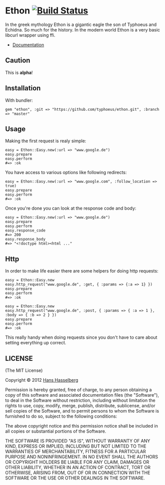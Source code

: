 #  Ethon [![Build Status](https://secure.travis-ci.org/typhoeus/ethon.png?branch=master)](http://travis-ci.org/typhoeus/ethon)

In the greek mythology Ethon is a gigantic eagle the son of Typhoeus and Echidna. So much for the history.
In the modern world Ethon is a very basic libcurl wrapper using ffi.

* [Documentation](http://rubydoc.info/github/typhoeus/ethon)

## Caution

This is __alpha__!

## Installation

With bundler:

    gem "ethon", :git => "https://github.com/typhoeus/ethon.git", :branch => "master"

## Usage

Making the first request is realy simple:

    easy = Ethon::Easy.new(:url => "www.google.de")
    easy.prepare
    easy.perform
    #=> :ok

You have access to various options like following redirects:

    easy = Ethon::Easy.new(:url => "www.google.com", :follow_location => true)
    easy.prepare
    easy.perform
    #=> :ok

Once you're done you can look at the response code and body:

    easy = Ethon::Easy.new(:url => "www.google.de")
    easy.prepare
    easy.perform
    easy.response_code
    #=> 200
    easy.response_body
    #=> "<!doctype html><html ..."

## Http

In order to make life easier there are some helpers for doing http requests:

    easy = Ethon::Easy.new
    easy.http_request("www.google.de", :get, { :params => {:a => 1} })
    easy.prepare
    easy.perform
    #=> :ok

    easy = Ethon::Easy.new
    easy.http_request("www.google.de", :post, { :params => { :a => 1 }, :body => { :b => 2 } })
    easy.prepare
    easy.perform
    #=> :ok

This really handy when doing requests since you don't have to care about setting
everything up correct.

##  LICENSE

(The MIT License)

Copyright © 2012 [Hans Hasselberg](http://www.hans.io)

Permission is hereby granted, free of charge, to any person obtaining a
copy of this software and associated documentation files (the "Software"),
to deal in the Software without restriction, including without
limitation the rights to use, copy, modify, merge, publish, distribute,
sublicense, and/or sell copies of the Software, and to permit persons
to whom the Software is furnished to do so, subject to the following conditions:

The above copyright notice and this permission notice shall be included
in all copies or substantial portions of the Software.

THE SOFTWARE IS PROVIDED "AS IS", WITHOUT WARRANTY OF ANY KIND, EXPRESS
OR IMPLIED, INCLUDING BUT NOT LIMITED TO THE WARRANTIES OF MERCHANTABILITY,
FITNESS FOR A PARTICULAR PURPOSE AND NONINFRINGEMENT. IN NO EVENT SHALL
THE AUTHORS OR COPYRIGHT HOLDERS BE LIABLE FOR ANY CLAIM, DAMAGES OR
OTHER LIABILITY, WHETHER IN AN ACTION OF CONTRACT, TORT OR OTHERWISE,
ARISING FROM, OUT OF OR IN CONNECTION WITH THE SOFTWARE OR THE USE OR
OTHER DEALINGS IN THE SOFTWARE.
